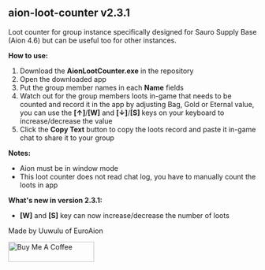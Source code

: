 ## aion-loot-counter v2.3.1

Loot counter for group instance specifically designed for Sauro Supply Base (Aion 4.6) but can be useful too for other instances.

**How to use:**

1. Download the **AionLootCounter.exe** in the repository
2. Open the downloaded app
3. Put the group member names in each **Name** fields
4. Watch out for the group members loots in-game that needs to be counted and record it in the app by adjusting Bag, Gold or Eternal value, you can use the **[↑]**/**[W]** and **[↓]**/**[S]** keys on your keyboard to increase/decrease the value
5. Click the **Copy Text** button to copy the loots record and paste it in-game chat to share it to your group

**Notes:**

- Aion must be in window mode
- This loot counter does not read chat log, you have to manually count the loots in app

**What's new in version 2.3.1:**

- **[W]** and **[S]** key can now increase/decrease the number of loots

Made by Uuwulu of EuroAion

<a href="https://www.buymeacoffee.com/rainniel" target="_blank"><img src="https://cdn.buymeacoffee.com/buttons/default-blue.png" alt="Buy Me A Coffee" height="41" width="174"></a>